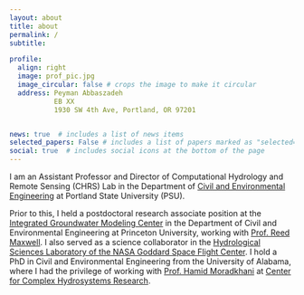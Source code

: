 ```yaml
---
layout: about
title: about
permalink: /
subtitle: 

profile:
  align: right
  image: prof_pic.jpg
  image_circular: false # crops the image to make it circular
  address: Peyman Abbaszadeh
           EB XX
           1930 SW 4th Ave, Portland, OR 97201


news: true  # includes a list of news items
selected_papers: False # includes a list of papers marked as "selected={true}"
social: true  # includes social icons at the bottom of the page
---
```


I am an Assistant Professor and Director of Computational Hydrology and Remote Sensing (CHRS) Lab in the Department of [Civil and Environmental Engineering](https://www.pdx.edu/civil-environmental-engineering/) at Portland State University (PSU).

Prior to this, I held a postdoctoral research associate position at the [Integrated Groundwater Modeling Center](https://igwmc.princeton.edu) in the Department of Civil and Environmental Engineering at Princeton University, working with [Prof. Reed Maxwell](http://maxwell.princeton.edu). I also served as a science collaborator in the [Hydrological Sciences Laboratory of the NASA Goddard Space Flight Center](https://science.gsfc.nasa.gov/sed/bio/108710/). I hold a PhD in Civil and Environmental Engineering from the University of Alabama, where I had the privilege of working with [Prof. Hamid Moradkhani](https://moradkhani.ua.edu) at [Center for Complex Hydrosystems Research](https://cchr.eng.ua.edu).
